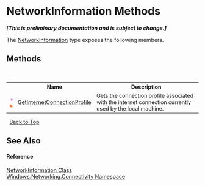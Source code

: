 # NetworkInformation Methods
 _**\[This is preliminary documentation and is subject to change.\]**_

The <a href="T_Windows_Networking_Connectivity_NetworkInformation">NetworkInformation</a> type exposes the following members.


## Methods
&nbsp;<table><tr><th></th><th>Name</th><th>Description</th></tr><tr><td>![Public method](media/pubmethod.gif "Public method")![Static member](media/static.gif "Static member")</td><td><a href="M_Windows_Networking_Connectivity_NetworkInformation_GetInternetConnectionProfile">GetInternetConnectionProfile</a></td><td>
Gets the connection profile associated with the internet connection currently used by the local machine.</td></tr></table>&nbsp;
<a href="#networkinformation-methods">Back to Top</a>

## See Also


#### Reference
<a href="T_Windows_Networking_Connectivity_NetworkInformation">NetworkInformation Class</a><br /><a href="N_Windows_Networking_Connectivity">Windows.Networking.Connectivity Namespace</a><br />